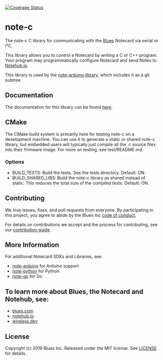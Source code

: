 [![Coverage Status](https://coveralls.io/repos/github/blues/note-c/badge.svg?branch=master)](https://coveralls.io/github/blues/note-c?branch=master)

# note-c

The note-c C library for communicating with the
[Blues][blues] Notecard via serial or I²C.

This library allows you to control a Notecard by writing a C
or C++ program. Your program may programmatically configure Notecard and send
Notes to [Notehub.io][notehub].

This library is used by the [note-arduino library][note-arduino], which includes
it as a git subtree.

## Documentation

The documentation for this library can be found [here](https://blues.github.io/note-c/html/index.html).

## CMake

The CMake build system is primarily here for testing note-c on a development
machine. You can use it to generate a static or shared note-c library, but
embedded users will typically just compile all the .c source files into their
firmware image. For more on testing, see test/README.md.

### Options

- BUILD_TESTS: Build the tests. See the tests directory. Default: ON.
- BUILD_SHARED_LIBS: Build the note-c library as shared instead of static. This
reduces the total size of the compiled tests. Default: ON.

## Contributing

We love issues, fixes, and pull requests from everyone. By participating in this
project, you agree to abide by the Blues Inc [code of conduct].

For details on contributions we accept and the process for contributing, see our
[contribution guide](CONTRIBUTING.md).

## More Information

For additional Notecard SDKs and Libraries, see:

- [note-arduino][note-arduino] for Arduino support
- [note-python][note-python] for Python
- [note-go][note-go] for Go

## To learn more about Blues, the Notecard and Notehub, see:

- [blues.com](https://blues.com)
- [notehub.io][notehub]
- [wireless.dev](https://wireless.dev)

## License

Copyright (c) 2019 Blues Inc. Released under the MIT license. See
[LICENSE](LICENSE) for details.

[blues]: https://blues.com
[notehub]: https://notehub.io
[note-arduino]: https://github.com/blues/note-arduino
[note-go]: https://github.com/blues/note-go
[note-python]: https://github.com/blues/note-python
[code of conduct]: https://blues.github.io/opensource/code-of-conduct
